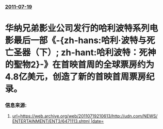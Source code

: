 ### [2011-07-19](/news/2011/07/19/index.md)

##### 
# 华纳兄弟影业公司发行的哈利波特系列电影最后一部《-{zh-hans:哈利·波特与死亡圣器（下）; zh-hant:哈利波特：死神的聖物2}-》在首映首周的全球票房约为4.8亿美元，创造了新的首映首周票房纪录。 




### 信息来源:

1. [url=https://web.archive.org/web/20110719210613/http://udn.com/NEWS/ENTERTAINMENT/ENT3/6471113.shtml |date= ](http://udn.com/NEWS/ENTERTAINMENT/ENT3/6471113.shtml)
